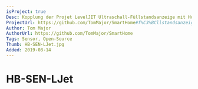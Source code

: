 ```yaml
---
isProject: true
Desc: Kopplung der Projet LevelJET Ultraschall-Füllstandsanzeige mit HomeMatic
ProjectUrl: https://github.com/TomMajor/SmartHome#f%C3%BCllstandsanzeige-%C3%B6ltankwassertank-hb-sen-ljet
Author: Tom Major
AuthorUrl: https://github.com/TomMajor/SmartHome
Tags: Sensor, Open-Source
Thumb: HB-SEN-LJet.jpg
Added: 2019-08-14
---
```


# HB-SEN-LJet
